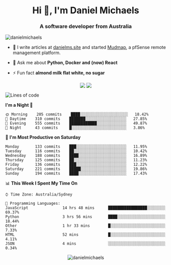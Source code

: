 <h1 align="center">Hi 👋, I'm Daniel Michaels</h1>
<h3 align="center">A software developer from Australia</h3>
<p align="left"> <img src="https://komarev.com/ghpvc/?username=danielmichaels" alt="danielmichaels" /> </p>

- 📝 I write articles at [danielms.site](https://danielms.site) and started [Mudmap](https://mudmap.io?ref=danielmichaels), a pfSense remote management platform.

- 💬 Ask me about **Python, Docker and (now) React**

- ⚡ Fun fact **almond milk flat white, no sugar**

<p align="center">
<a href="https://twitter.com/dansult" target="_blank"><img align="center" src="https://img.shields.io/badge/twitter-%231DA1F2.svg?&style=for-the-badge&logo=twitter&logoColor=white"></a>
<a href="https://linkedin.com/in/daniel-michaels" target="_blank"><img align="center" src="https://img.shields.io/badge/linkedin-%230077B5.svg?&style=for-the-badge&logo=linkedin&logoColor=white"></a>
</p>

<!--START_SECTION:waka-->
![Lines of code](https://img.shields.io/badge/From%20Hello%20World%20I%27ve%20Written-501823%20lines%20of%20code-blue)

**I'm a Night 🦉** 

```text
🌞 Morning    205 commits    ████░░░░░░░░░░░░░░░░░░░░░   18.42% 
🌆 Daytime    310 commits    ███████░░░░░░░░░░░░░░░░░░   27.85% 
🌃 Evening    555 commits    ████████████░░░░░░░░░░░░░   49.87% 
🌙 Night      43 commits     █░░░░░░░░░░░░░░░░░░░░░░░░   3.86%

```
📅 **I'm Most Productive on Saturday** 

```text
Monday       133 commits    ███░░░░░░░░░░░░░░░░░░░░░░   11.95% 
Tuesday      116 commits    ██░░░░░░░░░░░░░░░░░░░░░░░   10.42% 
Wednesday    188 commits    ████░░░░░░░░░░░░░░░░░░░░░   16.89% 
Thursday     125 commits    ██░░░░░░░░░░░░░░░░░░░░░░░   11.23% 
Friday       136 commits    ███░░░░░░░░░░░░░░░░░░░░░░   12.22% 
Saturday     221 commits    █████░░░░░░░░░░░░░░░░░░░░   19.86% 
Sunday       194 commits    ████░░░░░░░░░░░░░░░░░░░░░   17.43%

```


📊 **This Week I Spent My Time On** 

```text
⌚︎ Time Zone: Australia/Sydney

💬 Programming Languages: 
JavaScript               14 hrs 48 mins      █████████████████░░░░░░░░   69.37% 
Python                   3 hrs 56 mins       ████░░░░░░░░░░░░░░░░░░░░░   18.44% 
Other                    1 hr 33 mins        █░░░░░░░░░░░░░░░░░░░░░░░░   7.33% 
HTML                     52 mins             █░░░░░░░░░░░░░░░░░░░░░░░░   4.11% 
JSON                     4 mins              ░░░░░░░░░░░░░░░░░░░░░░░░░   0.34%

```


<!--END_SECTION:waka-->

<p align="center"> <img src="https://github-readme-stats.vercel.app/api?username=danielmichaels&show_icons=true" alt="danielmichaels" /> </p>

